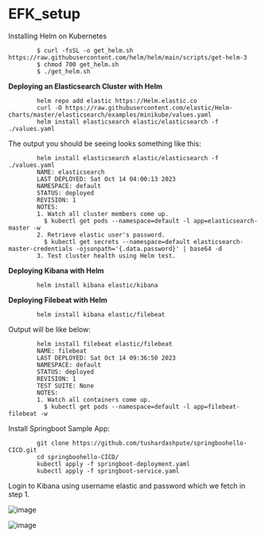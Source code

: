 # EFK_setup


Installing Helm on Kubernetes

            $ curl -fsSL -o get_helm.sh https://raw.githubusercontent.com/helm/helm/main/scripts/get-helm-3
            $ chmod 700 get_helm.sh
            $ ./get_helm.sh

**Deploying an Elasticsearch Cluster with Helm**

            helm repo add elastic https://Helm.elastic.co
            curl -O https://raw.githubusercontent.com/elastic/Helm-charts/master/elasticsearch/examples/minikube/values.yaml
            helm install elasticsearch elastic/elasticsearch -f ./values.yaml 

The output you should be seeing looks something like this:

            helm install elasticsearch elastic/elasticsearch -f ./values.yaml 
            NAME: elasticsearch
            LAST DEPLOYED: Sat Oct 14 04:00:13 2023
            NAMESPACE: default
            STATUS: deployed
            REVISION: 1
            NOTES:
            1. Watch all cluster members come up.
              $ kubectl get pods --namespace=default -l app=elasticsearch-master -w
            2. Retrieve elastic user's password.
              $ kubectl get secrets --namespace=default elasticsearch-master-credentials -ojsonpath='{.data.password}' | base64 -d
            3. Test cluster health using Helm test.

**Deploying Kibana with Helm**

            helm install kibana elastic/kibana 

**Deploying Filebeat with Helm**

            helm install kibana elastic/filebeat 

Output will be like below:

            helm install filebeat elastic/filebeat
            NAME: filebeat
            LAST DEPLOYED: Sat Oct 14 09:36:50 2023
            NAMESPACE: default
            STATUS: deployed
            REVISION: 1
            TEST SUITE: None
            NOTES:
            1. Watch all containers come up.
              $ kubectl get pods --namespace=default -l app=filebeat-filebeat -w

Install Springboot Sample App:

            git clone https://github.com/tushardashpute/springboohello-CICD.git
            cd springboohello-CICD/
            kubectl apply -f springboot-deployment.yaml
            kubectl apply -f springboot-service.yaml

Login to Kibana using username elastic and password which we fetch in step 1.

![image](https://github.com/tushardashpute/EFK_setup/assets/74225291/e9db8033-4b75-4606-a69f-42165844d623)


![image](https://github.com/tushardashpute/EFK_setup/assets/74225291/7c0fc6a8-095a-4d2f-993c-8b7b4a3dbcd3)

